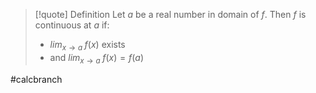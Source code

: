 > [!quote] Definition
> Let $a$ be a real number in domain of $f$. 
> Then $f$ is continuous at $a$ if:
> - $lim_{x\to a}\;f(x)$ exists
> - and $lim_{x\to a}\;f(x) = f(a)$

#calcbranch 